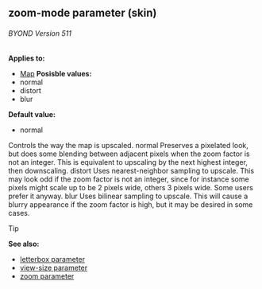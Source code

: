 ## zoom-mode parameter (skin) 
###### BYOND Version 511

<!-- -->
**Applies to:**
+   [Map](/ref/%7Bskin%7D/control/map.md) <!-- -->
**Posisble values:**
+   normal
+   distort
+   blur
<!-- -->
**Default value:**
+   normal


Controls the way the map is upscaled.
normal
Preserves a pixelated look, but does some blending between adjacent
pixels when the zoom factor is not an integer. This is equivalent to
upscaling by the next highest integer, then downscaling.
distort
Uses nearest-neighbor sampling to upscale. This may look odd if the zoom
factor is not an integer, since for instance some pixels might scale up
to be 2 pixels wide, others 3 pixels wide. Some users prefer it anyway.
blur
Uses bilinear sampling to upscale. This will cause a blurry appearance
if the zoom factor is high, but it may be desired in some cases.

> [!TIP] 
> **See also:**
> +   [letterbox parameter](/ref/%7Bskin%7D/param/letterbox.md) 
> +   [view-size parameter](/ref/%7Bskin%7D/param/view-size.md) 
> +   [zoom parameter](/ref/%7Bskin%7D/param/zoom.md) 